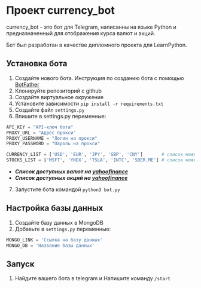 # Проект currency_bot

currency_bot - это бот для Telegram, написанны на языке Python и предназначенный для отображения курса валют и акций.

Бот был разработан в качестве дипломного проекта для LearnPython.

## Установка бота

1. Создайте нового бота. Инструкция по созданию бота с помощью [BotFather](https://medium.com/@bbsystemscorporation/инструкция-по-работе-с-botfather-ботом-5c6f74d99a1a)
2. Клонируйте репозиторий с github
3. Создайте виртуальное окружение
4. Установите зависимости `pip install -r requirements.txt`
5. Создайте файл `settings.py`
6. Впишите в settings.py переменные:
```python
API_KEY = "API-ключ бота"
PROXY_URL = "Адрес прокси"
PROXY_USERNAME = "Логин на прокси"
PROXY_PASSWORD = "Пароль на прокси"

CURRENCY_LIST = ['USD', 'EUR', 'JPY', 'GBP', 'CNY']       # список можно изменить на свой
STOCKS_LIST = ['MSFT', 'YNDX', 'TSLA', 'INTC', 'SBER.ME'] # список можно изменить на свой
```
      
   - ***Список доступных валют на [yahoofinance](https://finance.yahoo.com/most-active)***
   - ***Список доступных акций на [yahoofinance](https://finance.yahoo.com/currencies)***

7. Запустите бота командой `python3 bot.py` 

## Настройка базы данных
1. Создайте базу данных в MongoDB
2. Добавьте в `settings.py` переменные:
```python
MONGO_LINK = 'Ссылка на базу данных'
MONGO_DB = 'Название базы данных'
```
## Запуск
1. Найдите вашего бота в telegram и Напишите команду `/start`
